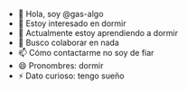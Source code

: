 
- 👋 Hola, soy @gas-algo
- 👀 Estoy interesado en dormir
- 🌱 Actualmente estoy aprendiendo a dormir
- 💞️ Busco colaborar en nada
- 📫 Cómo contactarme no soy de fiar
- 😄 Pronombres: dormir
- ⚡ Dato curioso: tengo sueño
